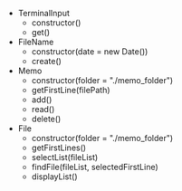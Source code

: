 - TerminalInput
  - constructor()
  - get()
- FileName
  - constructor(date = new Date())
  - create()
- Memo
  - constructor(folder = "./memo_folder")
  - getFirstLine(filePath)
  - add()
  - read()
  - delete()
- File
  - constructor(folder = "./memo_folder")
  - getFirstLines()
  - selectList(fileList)
  - findFile(fileList, selectedFirstLine)
  - displayList()
